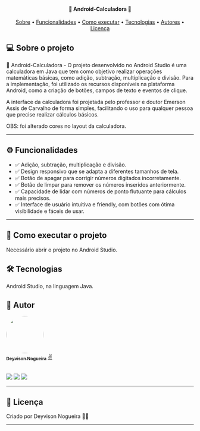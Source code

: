 <h4 align="center"> 
	📱 Android-Calculadora 📲 
</h4>

<p align="center">
 <a href="#-sobre-o-projeto">Sobre</a> •
 <a href="#%EF%B8%8F-funcionalidades">Funcionalidades</a> •
 <a href="#-como-executar-o-projeto">Como executar</a> • 
 <a href="#-tecnologias">Tecnologias</a> • 
 <a href="#-autores">Autores</a> • 
 <a href="#-licença">Licença</a>
</p>

## 💻 Sobre o projeto

📱 Android-Calculadora - O projeto desenvolvido no Android Studio é uma calculadora em Java que tem como objetivo realizar operações matemáticas básicas, como adição, subtração, multiplicação e divisão. Para a implementação, foi utilizado os recursos disponíveis na plataforma Android, como a criação de botões, campos de texto e eventos de clique.

A interface da calculadora foi projetada pelo professor e doutor Emerson Assis de Carvalho de forma simples, facilitando o uso para qualquer pessoa que precise realizar cálculos básicos.

OBS: foi alterado cores no layout da calculadora.

---

## ⚙️ Funcionalidades

- ✅ Adição, subtração, multiplicação e divisão.
- ✅ Design responsivo que se adapta a diferentes tamanhos de tela.
- ✅ Botão de apagar para corrigir números digitados incorretamente.
- ✅ Botão de limpar para remover os números inseridos anteriormente.
- ✅ Capacidade de lidar com números de ponto flutuante para cálculos mais precisos.
- ✅ Interface de usuário intuitiva e friendly, com botões com ótima visibilidade e fáceis de usar.

---

## 🚀 Como executar o projeto

Necessário abrir o projeto no Android Studio.

## 🛠 Tecnologias

Android Studio, na linguagem Java.

## 🦸 Autor

<a href="https://github.com/deyvisonogueira">
 <img style="border-radius: 50%;" src="https://lh3.googleusercontent.com/7zSRB0P69XjQghtkEWsbRMXDIaKNJj7iPyfgCQFToQykQSJ_d6ExlQkfc-wzXuLaHsNTgQI6GihszifH9BroEmcIIfBuxXhpQBBg_V50" width="100px;" alt=""/>
 <br />
 <sub><b>Deyvison Nogueira</b></sub></a> <a href="https://github.com/deyvisonogueira" title="GitHub perfil">✌️</a>
 
 <br />
 <br />

 <a href="https://www.instagram.com/deyvisonogueira/" target="_blank"><img src="https://img.shields.io/badge/-Instagram-%23E4405F?style=for-the-badge&logo=instagram&logoColor=white" target="_blank"></a>
 <a href = "mailto:deyvisonogueira@gmail.com"><img src="https://img.shields.io/badge/-Gmail-%23333?style=for-the-badge&logo=gmail&logoColor=white" target="_blank"></a>
 <a href="https://www.linkedin.com/in/deyvisonogueira/" target="_blank"><img src="https://img.shields.io/badge/-LinkedIn-%230077B5?style=for-the-badge&logo=linkedin&logoColor=white" target="_blank"></a>
 
 ---

## 📝 Licença

Criado por Deyvison Nogueira 👋🏽

---
